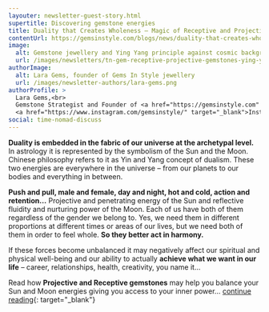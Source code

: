 ```yaml
---
layouter: newsletter-guest-story.html
supertitle: Discovering gemstone energies
title: Duality that Creates Wholeness – Magic of Receptive and Projective Gemstones
contentUrl: https://gemsinstyle.com/blogs/news/duality-that-creates-wholeness-magic-of-receptive-and-projective-gemstones
image:
  alt: Gemstone jewellery and Ying Yang principle against cosmic background
  url: /images/newsletters/tn-gem-receptive-projective-gemstones-ying-yang-1200x630.jpg
authorImage:
  alt: Lara Gems, founder of Gems In Style jewellery
  url: /images/newsletter-authors/lara-gems.png
authorProfile: >
  Lara Gems,<br>
  Gemstone Strategist and Founder of <a href="https://gemsinstyle.com" target="_blank">Gems In Style Jewellery</a><br>
  <a href="https://www.instagram.com/gemsinstyle/" target="_blank">Instagram</a> &bull; <a href="https://www.facebook.com/gemsinstyle/" target="_blank">Facebook</a>
social: time-nomad-discuss
---
```


**Duality is embedded in the fabric of our universe at the archetypal level.** In astrology it is represented by the symbolism of the Sun and the Moon. Chinese philosophy refers to it as Yin and Yang concept of dualism. These two energies are everywhere in the universe – from our planets to our bodies and everything in between.

**Push and pull, male and female, day and night, hot and cold, action and retention…** Projective and penetrating energy of the Sun and reflective fluidity and nurturing power of the Moon. Each of us have both of them regardless of the gender we belong to. Yes, we need them in different proportions at different times or areas of our lives, but we need both of them in order to feel whole. **So they better act in harmony.**

If these forces become unbalanced it may negatively affect our spiritual and physical well-being and our ability to actually **achieve what we want in our life** – career, relationships, health, creativity, you name it...

Read how **Projective and Receptive gemstones** may help you balance your Sun and Moon energies giving you access to your inner power… [continue reading]($contentUrl){: target="_blank"}